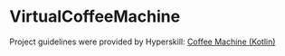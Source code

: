 # VirtualCoffeeMachine

Project guidelines were provided by Hyperskill: <a href="https://hyperskill.org/projects/67?track=18">Coffee Machine (Kotlin)</a>
